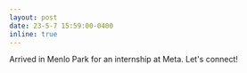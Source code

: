 ```yaml
---
layout: post
date: 23-5-7 15:59:00-0400
inline: true
---
```


Arrived in Menlo Park for an internship at Meta. Let's connect!

